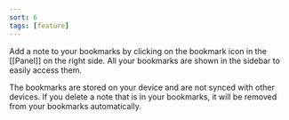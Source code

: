 ```yaml
---
sort: 6
tags: [feature]
---
```


Add a note to your bookmarks by clicking on the bookmark icon in the [[Panel]] on the right side. All your bookmarks are shown in the sidebar to easily access them.

The bookmarks are stored on your device and are not synced with other devices. If you delete a note that is in your bookmarks, it will be removed from your bookmarks automatically.
